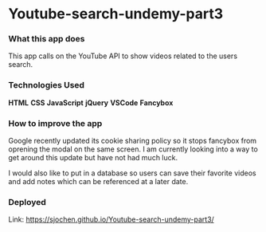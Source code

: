 # Youtube-search-undemy-part3

### What this app does
This app calls on the YouTube API to show videos related to the users search.

### Technologies Used
**HTML** **CSS** **JavaScript** **jQuery** **VSCode** **Fancybox**

### How to improve the app
Google recently updated its cookie sharing policy so it stops fancybox from oprening the modal on the same screen. I am currently looking into a way to get around this update but have not had much luck.

I would also like to put in a database so users can save their favorite videos and add notes which can be referenced at a later date.

### Deployed
Link: https://sjochen.github.io/Youtube-search-undemy-part3/
